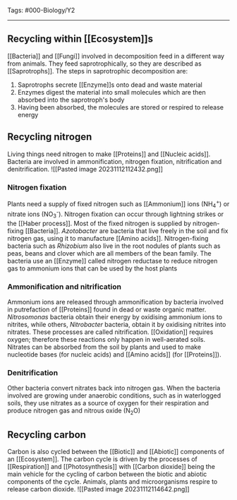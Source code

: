 Tags: #000-Biology/Y2

---
## Recycling within [[Ecosystem]]s
[[Bacteria]] and [[Fungi]] involved in decomposition feed in a different way from animals. They feed saprotrophically, so they are described as [[Saprotrophs]]. The steps in saprotrophic decomposition are:
1. Saprotrophs secrete [[Enzyme]]s onto dead and waste material
2. Enzymes digest the material into small molecules which are then absorbed into the saprotroph's body
3. Having been absorbed, the molecules are stored or respired to release energy

## Recycling nitrogen
Living things need nitrogen to make [[Proteins]] and [[Nucleic acids]]. Bacteria are involved in ammonification, nitrogen fixation, nitrification and denitrification.
![[Pasted image 20231112112432.png]]

### Nitrogen fixation
Plants need a supply of fixed nitrogen such as [[Ammonium]] ions (NH<sub>4</sub><sup>+</sup>) or nitrate ions (NO<sub>3</sub><sup>-</sup>). Nitrogen fixation can occur through lightning strikes or the [[Haber process]]. Most of the fixed nitrogen is supplied by nitrogen-fixing [[Bacteria]]. *Azotobacter* are bacteria that live freely in the soil and fix nitrogen gas, using it to manufacture [[Amino acids]]. Nitrogen-fixing bacteria such as *Rhizobium* also live in the root nodules of plants such as peas, beans and clover which are all members of the bean family. The bacteria use an [[Enzyme]] called nitrogen reductase to reduce nitrogen gas to ammonium ions that can be used by the host plants

### Ammonification and nitrification
Ammonium ions are released through ammonification by bacteria involved in putrefaction of [[Proteins]] found in dead or waste organic matter. *Nitrosomonas* bacteria obtain their energy by oxidising ammonium ions to nitrites, while others, *Nitrobacter* bacteria, obtain it by oxidising nitrites into nitrates. These processes are called nitrification.
[[Oxidation]] requires oxygen; therefore these reactions only happen in well-aerated soils.
Nitrates can be absorbed from the soil by plants and used to make nucleotide bases (for nucleic acids) and [[Amino acids]] (for [[Proteins]]).

### Denitrification
Other bacteria convert nitrates back into nitrogen gas. When the bacteria involved are growing under anaerobic conditions, such as in waterlogged soils, they use nitrates as a source of oxygen for their respiration and produce nitrogen gas and nitrous oxide (N<sub>2</sub>O)

## Recycling carbon
Carbon is also cycled between the [[Biotic]] and [[Abiotic]] components of an [[Ecosystem]].
The carbon cycle is driven by the processes of [[Respiration]] and [[Photosynthesis]] with [[Carbon dioxide]] being the main vehicle for the cycling of carbon between the biotic and abiotic components of the cycle.
Animals, plants and microorganisms respire to release carbon dioxide.
![[Pasted image 20231112114642.png]]
